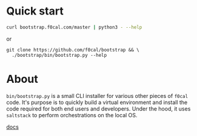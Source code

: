 # Quick start

```bash
curl bootstrap.f0cal.com/master | python3 - --help
```
or 
```
git clone https://github.com/f0cal/bootstrap && \
  ./bootstrap/bin/bootstrap.py --help
```

# About

`bin/bootstrap.py` is a small CLI installer for various other pieces of `f0cal`
code. It's purpose is to quickly build a virtual environment and install the
code required for both end users and developers. Under the hood, it uses
`saltstack` to perform orchestrations on the local OS.

[docs](f0cal.com/docs#bootstrap)
